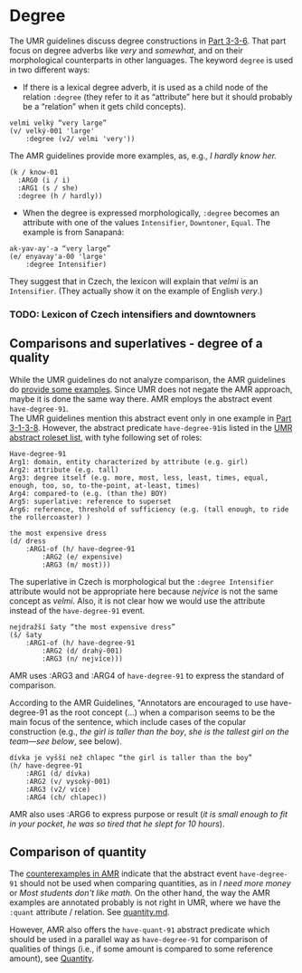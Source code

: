 # Degree

The UMR guidelines discuss degree constructions in [Part
3-3-6](https://github.com/umr4nlp/umr-guidelines/blob/master/guidelines.md#part-3-3-6-degree).
That part focus on degree adverbs like
_very_ and _somewhat_, and on  their morphological counterparts in other
languages. The keyword `degree` is used in two different ways:
- If there is a lexical degree adverb, it is used as a child node of
the relation `:degree` (they refer to it as “attribute” here but it should
probably be a “relation” when it gets child concepts).

```
velmi velký “very large”
(v/ velký-001 'large'
    :degree (v2/ velmi 'very'))
```

The AMR guidelines provide more examples, as, e.g., _I hardly know her._
```
(k / know-01
  :ARG0 (i / i)
  :ARG1 (s / she)
  :degree (h / hardly))
```


- When the degree is expressed morphologically, `:degree` becomes an attribute
with one of the values `Intensifier`, `Downtoner`, `Equal`. The example is
from Sanapaná:

```
ak-yav-ay'-a “very large”
(e/ enyavay'a-00 'large'
    :degree Intensifier)
```

They suggest that in Czech, the lexicon will explain that _velmi_ is an
`Intensifier`. (They actually show it on the example of English _very_.)

### TODO: Lexicon of Czech intensifiers and downtowners  


## Comparisons and superlatives - degree of a quality 


While the UMR guidelines do not analyze comparison, the AMR guidelines do
[provide some examples](https://www.isi.edu/~ulf/amr/lib/popup/degree.html).
Since UMR does not negate the AMR approach, maybe it is done the same way
there. AMR employs the abstract event `have-degree-91`.   
The UMR guidelines mention this abstract event only in one example in [Part
3-1-3-8](https://github.com/umr4nlp/umr-guidelines/blob/master/guidelines.md#part-3-1-3-8-miscellaneous-constructions). However, the abstract predicate `have-degree-91`is listed in the [UMR abstract roleset list](https://docs.google.com/spreadsheets/d/1PVxgXW3ED3OWLieie9scr6iq_xuQ5RAA8YJKwbLwJ2E/edit#gid=1927108453), with tyhe following set of roles:
```
Have-degree-91
Arg1: domain, entity characterized by attribute (e.g. girl)
Arg2: attribute (e.g. tall)
Arg3: degree itself (e.g. more, most, less, least, times, equal, enough, too, so, to-the-point, at-least, times)
Arg4: compared-to (e.g. (than the) BOY)
Arg5: superlative: reference to superset
Arg6: reference, threshold of sufficiency (e.g. (tall enough, to ride the rollercoaster) )
```


```
the most expensive dress
(d/ dress
    :ARG1-of (h/ have-degree-91
        :ARG2 (e/ expensive)
        :ARG3 (m/ most)))
```

The superlative in Czech is morphological but the `:degree Intensifier`
attribute would not be appropriate here because _nejvíce_ is not the same
concept as _velmi_. Also, it is not clear how we would use the attribute
instead of the `have-degree-91` event.

```
nejdražší šaty “the most expensive dress”
(š/ šaty
    :ARG1-of (h/ have-degree-91
        :ARG2 (d/ drahý-001)
        :ARG3 (n/ nejvíce)))
```

AMR uses :ARG3 and :ARG4 of `have-degree-91` to express the standard of
comparison.

According to the AMR Guidelines, "Annotators are encouraged to use have-degree-91 as the root concept (...) when a comparison seems to be the main focus of the sentence, which include cases of the copular construction (e.g., _the girl is taller than the boy_, _she is the tallest girl on the team—see below_, see below).


```
dívka je vyšší než chlapec “the girl is taller than the boy”
(h/ have-degree-91
    :ARG1 (d/ dívka)
    :ARG2 (v/ vysoký-001)
    :ARG3 (v2/ více)   
    :ARG4 (ch/ chlapec))
```

AMR also uses :ARG6 to express purpose or result (_it is small enough to fit
in your pocket_, _he was so tired that he slept for 10 hours_).


## Comparison of quantity

The [counterexamples in
AMR](https://www.isi.edu/~ulf/amr/lib/popup/degree.html) indicate that the
abstract event `have-degree-91` should not be used when comparing quantities, as in _I need more money_ or _Most students don't like math._ 
On the other
hand, the way the AMR examples are annotated probably is not right in UMR,
where we have the `:quant` attribute / relation. See
[quantity.md](quantity.md).

However, AMR also offers the `have-quant-91` abstract predicate which should be used in a parallel way as `have-degree-91` for comparison of qualities of things (i.e., if some amount is compared to some reference amount), see [Quantity](quantity.md).






